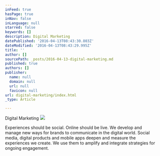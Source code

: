 ```yaml
---
inFeed: true
hasPage: true
inNav: false
inLanguage: null
starred: false
keywords: []
description: Digital Marketing
datePublished: '2016-04-13T08:43:30.803Z'
dateModified: '2016-04-13T08:43:29.995Z'
title: ''
author: []
sourcePath: _posts/2016-04-13-digital-marketing.md
published: true
authors: []
publisher:
  name: null
  domain: null
  url: null
  favicon: null
url: digital-marketing/index.html
_type: Article

---
```

Digital Marketing
![](https://the-grid-user-content.s3-us-west-2.amazonaws.com/229da083-39d1-4e45-800f-c26982157d3f.jpg)

Experiences should be social. Online should be live. We develop and manage new ways for brands to communicate in the digital world. Social media, digital products and mobile apps deepen and measure the experiences we create. We use them to amplify and integrate strategies for ongoing engagement.